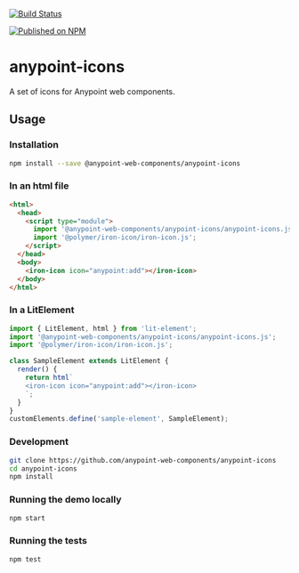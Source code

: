 [![Build Status](https://travis-ci.org/anypoint-web-components/anypoint-icons.svg?branch=master)](https://travis-ci.org/anypoint-web-components/anypoint-icons)

[![Published on NPM](https://img.shields.io/npm/v/@anypoint-web-components/anypoint-icons.svg)](https://www.npmjs.com/package/@anypoint-web-components/anypoint-icons)

# anypoint-icons

A set of icons for Anypoint web components.

## Usage

### Installation
```sh
npm install --save @anypoint-web-components/anypoint-icons
```

### In an html file

```html
<html>
  <head>
    <script type="module">
      import '@anypoint-web-components/anypoint-icons/anypoint-icons.js';
      import '@polymer/iron-icon/iron-icon.js';
    </script>
  </head>
  <body>
    <iron-icon icon="anypoint:add"></iron-icon>
  </body>
</html>
```

### In a LitElement

```js
import { LitElement, html } from 'lit-element';
import '@anypoint-web-components/anypoint-icons/anypoint-icons.js';
import '@polymer/iron-icon/iron-icon.js';

class SampleElement extends LitElement {
  render() {
    return html`
    <iron-icon icon="anypoint:add"></iron-icon>
    `;
  }
}
customElements.define('sample-element', SampleElement);
```

### Development

```sh
git clone https://github.com/anypoint-web-components/anypoint-icons
cd anypoint-icons
npm install
```

### Running the demo locally

```sh
npm start
```

### Running the tests
```sh
npm test
```
